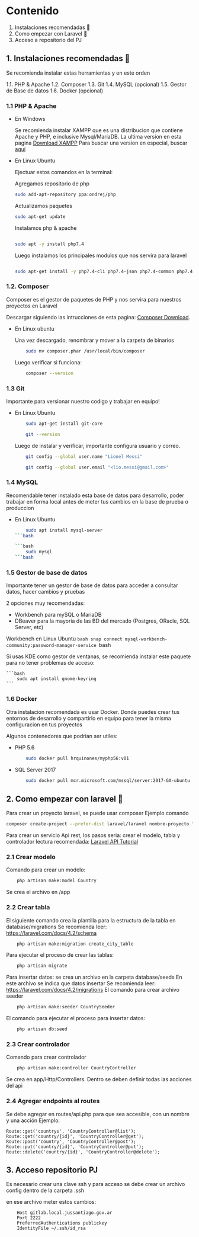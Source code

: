 
# Contenido

1. Instalaciones recomendadas 🔧
2. Como empezar con Laravel 🚀
3. Acceso a repositorio del PJ

## 1. Instalaciones recomendadas 🔧

Se recomienda instalar estas herramientas y en este orden

1.1. PHP & Apache
1.2. Composer
1.3. Git
1.4. MySQL (opcional)
1.5. Gestor de Base de datos
1.6. Docker (opcional)

### 1.1 PHP & Apache

- En Windows

    Se recomienda instalar XAMPP que es una distribucion que contiene Apache y PHP, e inclusive Mysql/MariaDB.
    La ultima version en esta pagina [Download XAMPP](https://www.apachefriends.org/es/download.html)
    Para buscar una version en especial, buscar [aquí](https://sourceforge.net/projects/xampp/files/)

- En Linux Ubuntu

    Ejectuar estos comandos en la terminal:

    Agregamos repositorio de php
    ```bash
    sudo add-apt-repository ppa:ondrej/php
    ```

    Actualizamos paquetes
    ```bash
    sudo apt-get update

    ```

    Instalamos php & apache
    ```bash

    sudo apt -y install php7.4

    ```

    Luego instalamos los principales modulos que nos servira para laravel
    ```bash

    sudo apt-get install -y php7.4-cli php7.4-json php7.4-common php7.4-mysql php7.4-zip php7.4-gd php7.4-mbstring php7.4-curl php7.4-xml php7.4-bcmath
    ```

### 1.2. Composer

Composer es el gestor de paquetes de PHP y nos servira para nuestros proyectos en Laravel

Descargar siguiendo las intrucciones de esta pagina: [Composer Download](https://getcomposer.org/download/).

- En Linux ubuntu

    Una vez descargado, renombrar y mover a la carpeta de binarios

    ```bash
        sudo mv composer.phar /usr/local/bin/composer
    ```

    Luego verificar si funciona:

    ```bash
        composer --version
    ```

### 1.3 Git

Importante para versionar nuestro codigo y trabajar en equipo!

- En Linux Ubuntu

    ```bash
        sudo apt-get install git-core
    ```

    ```bash
        git --version
    ```


    Luego de instalar y verificar, importante configura usuario y correo.
    ```bash
        git config --global user.name "Lionel Messi"
    ```

    ```bash
        git config --global user.email "<lio.messi@gmail.com>"
    ```

### 1.4 MySQL

Recomendable tener instalado esta base de datos para desarrollo, poder trabajar en forma local antes de meter tus cambios en la base de prueba o produccion

- En Linux Ubuntu
    ```bash
        sudo apt install mysql-server
    ```bash

    ```bash
        sudo mysql
    ```bash

### 1.5 Gestor de base de datos

Importante tener un gestor de base de datos para acceder a consultar datos, hacer cambios y pruebas

2 opciones muy recomendadas:

- Workbench para mySQL o MariaDB
- DBeaver para la mayoria de las BD del mercado (Postgres, ORacle, SQL Server, etc)

Workbench en Linux Ubuntu
    ```bash
        snap connect mysql-workbench-community:password-manager-service
    ```bash

Si usas KDE como gestor de ventanas, se recomienda instalar este paquete para no tener problemas de acceso:

    ```bash
        sudo apt install gnome-keyring
    ```


### 1.6 Docker

Otra instalacion recomendada es usar Docker. Donde puedes crear tus entornos de desarrollo y compartirlo en equipo para tener la misma configuracion en tus proyectos


Algunos contenedores que podrian ser utiles:

- PHP 5.6
    ```bash
        sudo docker pull hrquinones/myphp56:v01
    ```

- SQL Server 2017

    ```bash
        sudo docker pull mcr.microsoft.com/mssql/server:2017-GA-ubuntu
    ```

## 2. Como empezar con laravel 🚀

Para crear un proyecto laravel, se puede usar composer
Ejemplo comando

```bash
composer create-project --prefer-dist laravel/laravel nombre-proyecto "5.8.*"
```

Para crear un servicio Api rest, los pasos seria: crear el modelo,  tabla y controlador
lectura recomendada: [Laravel API Tutorial](https://www.toptal.com/laravel/restful-laravel-api-tutorial)

### 2.1 Crear modelo

Comando para crear un modelo:

```bash
    php artisan make:model Country
```

Se crea el archivo en /app

### 2.2 Crear tabla

El siguiente comando crea la plantilla para la estructura de la tabla en database/migrations
Se recomienda leer: https://laravel.com/docs/4.2/schema

```bash
    php artisan make:migration create_city_table
```

Para ejecutar el proceso de crear las tablas:

```bash
    php artisan migrate
```

Para insertar datos: se crea un archivo en la carpeta database/seeds
En este archivo se indica que datos insertar
Se recomienda leer: https://laravel.com/docs/4.2/migrations
El comando para crear archivo seeder

```bash
    php artisan make:seeder CountrySeeder
```

El comando para ejecutar el proceso para insertar datos:

```bash
    php artisan db:seed
```


### 2.3 Crear controlador

Comando para crear controlador

```bash
    php artisan make:controller CountryController
```

Se crea en app/Http/Controllers. Dentro se deben definir todas las acciones del api


### 2.4 Agregar endpoints al routes
Se debe agregar en routes/api.php para que sea accesible, con un nombre y una acción
Ejemplo:

    Route::get('countrys', 'CountryController@list');
    Route::get('country/{id}', 'CountryController@get');
    Route::post('country', 'CountryController@post');
    Route::put('country/{id}', 'CountryController@put');
    Route::delete('country/{id}', 'CountryController@delete');


## 3. Acceso repositorio PJ

Es necesario crear una clave ssh
y para acceso se debe crear un archivo config dentro de la carpeta .ssh

en ese archivo meter estos cambios:

```notepad
    Host gitlab.local.jussantiago.gov.ar
    Port 2222
    PreferredAuthentications publickey
    IdentityFile ~/.ssh/id_rsa
```
